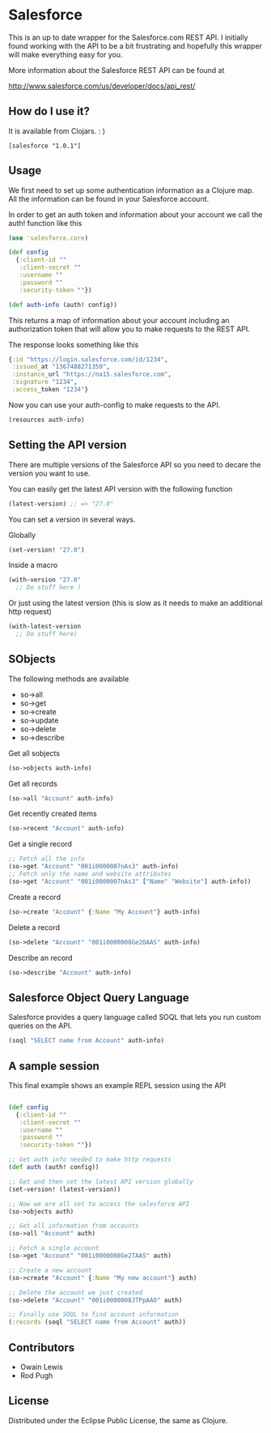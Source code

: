 # Salesforce

This is an up to date wrapper for the Salesforce.com REST API. I initially found working with
the API to be a bit frustrating and hopefully this wrapper will make everything easy for you.

More information about the Salesforce REST API can be found at

http://www.salesforce.com/us/developer/docs/api_rest/

## How do I use it?

It is available from Clojars. : )

```
[salesforce "1.0.1"]
```

## Usage

We first need to set up some authentication information as a Clojure map. All the information can be found in your Salesforce account.

In order to get an auth token and information about your account we call the auth! function
like this

```clojure
(use 'salesforce.core)

(def config
  {:client-id ""
   :client-secret ""
   :username ""
   :password ""
   :security-token ""})

(def auth-info (auth! config))
```

This returns a map of information about your account including an authorization token that will allow you to make requests to the REST API.

The response looks something like this

```clojure
{:id "https://login.salesforce.com/id/1234",
 :issued_at "1367488271359",
 :instance_url "https://na15.salesforce.com",
 :signature "1234",
 :access_token "1234"}
```

Now you can use your auth-config to make requests to the API.

```clojure
(resources auth-info)
```

## Setting the API version

There are multiple versions of the Salesforce API so you need to decare the version you want to use.

You can easily get the latest API version with the following function

```clojure
(latest-version) ;; => "27.0"
```

You can set a version in several ways.

Globally

```clojure
(set-version! "27.0")
```

Inside a macro

```clojure
(with-version "27.0"
  ;; Do stuff here )

```

Or just using the latest version (this is slow as it needs to make an additional http request)

```clojure
(with-latest-version
  ;; Do stuff here)
```

## SObjects

The following methods are available

+ so->all
+ so->get
+ so->create
+ so->update
+ so->delete
+ so->describe

Get all sobjects

```clojure
(so->objects auth-info)
```

Get all records

```clojure
(so->all "Account" auth-info)
```

Get recently created items

```clojure
(so->recent "Account" auth-info)
```

Get a single record

```clojure
;; Fetch all the info
(so->get "Account" "001i0000007nAs3" auth-info)
;; Fetch only the name and website attributes
(so->get "Account" "001i0000007nAs3" ["Name" "Website"] auth-info))
```

Create a record

```clojure
(so->create "Account" {:Name "My Account"} auth-info)
```

Delete a record

```clojure
(so->delete "Account" "001i0000008Ge2OAAS" auth-info)
```

Describe an record

```clojure
(so->describe "Account" auth-info)
```

## Salesforce Object Query Language

Salesforce provides a query language called SOQL that lets you run custom queries on the API.

```clojure
(soql "SELECT name from Account" auth-info)
```

## A sample session

This final example shows an example REPL session using the API

```clojure

(def config
  {:client-id ""
   :client-secret ""
   :username ""
   :password ""
   :security-token ""})

;; Get auth info needed to make http requests
(def auth (auth! config))

;; Get and then set the latest API version globally
(set-version! (latest-version))

;; Now we are all set to access the salesforce API
(so->objects auth)

;; Get all information from accounts
(so->all "Account" auth)

;; Fetch a single account
(so->get "Account" "001i0000008Ge2TAAS" auth)

;; Create a new account
(so->create "Account" {:Name "My new account"} auth)

;; Delete the account we just created
(so->delete "Account" "001i0000008JTPpAAO" auth)

;; Finally use SOQL to find account information
(:records (soql "SELECT name from Account" auth))

```

## Contributors

+ Owain Lewis
+ Rod Pugh

## License

Distributed under the Eclipse Public License, the same as Clojure.

